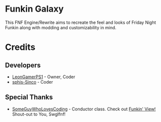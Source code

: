 # Funkin Galaxy
This FNF Engine/Rewrite aims to recreate the feel and looks of Friday Night Funkin along with modding and customizability in mind.

# Credits
## Developers
- [LeonGamerPS1](https://github.com/LeonGamerPS1) - Owner, Coder
- [sphis-Sinco](https://github.com/sphis-Sinco) - Coder
## Special Thanks
- [SomeGuyWhoLovesCoding](https://github.com/SomeGuyWhoLovesCoding) - Conductor class. Check out [Funkin' View!](https://github.com/SomeGuyWhoLovesCoding/FNF-PeoteView)  Shout-out to You, Swglfnf!
